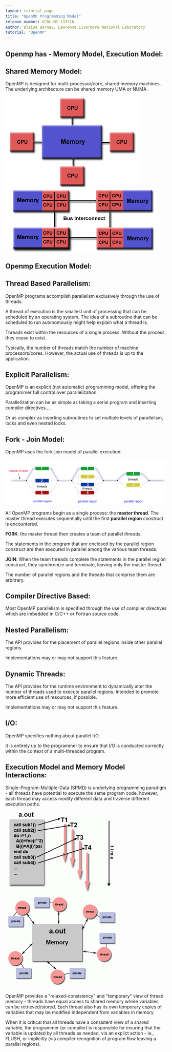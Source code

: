 ```yaml
---
layout: tutorial_page
title: "OpenMP Programming Model"
release_number: UCRL-MI-133316
author: Blaise Barney, Lawrence Livermore National Laboratory
tutorial: "OpenMP"
---
```

## Openmp has - Memory Model, Execution Model:
## Shared Memory Model:

OpenMP is designed for multi-processor/core, shared memory machines. The underlying architecture can be shared memory UMA or NUMA. 

![uma](images/uma.gif) ![numa](images/numa.gif)
## Openmp Execution  Model:
## Thread Based Parallelism:


OpenMP programs accomplish parallelism exclusively through the use of threads.

A thread of execution is the smallest unit of processing that can be scheduled by an operating system. The idea of a subroutine that can be scheduled to run autonomously might help explain what a thread is.

Threads exist within the resources of a single process. Without the process, they cease to exist.

Typically, the number of threads match the number of machine processors/cores. However, the actual use of threads is up to the application. 

## Explicit Parallelism:

OpenMP is an explicit (not automatic) programming model, offering the programmer full control over parallelization.

Parallelization can be as simple as taking a serial program and inserting compiler directives....

Or as complex as inserting subroutines to set multiple levels of parallelism, locks and even nested locks. 

## Fork - Join Model:

OpenMP uses the fork-join model of parallel execution: 

![fork-join](images/fork_join.gif)

All OpenMP programs begin as a single process: the **master thread**. The master thread executes sequentially until the first **parallel region** construct is encountered.

**FORK**: the master thread then creates a team of parallel *threads*.

The statements in the program that are enclosed by the parallel region construct are then executed in parallel among the various team threads.

**JOIN**: When the team threads complete the statements in the parallel region construct, they synchronize and terminate, leaving only the master thread.

The number of parallel regions and the threads that comprise them are arbitrary. 

## Compiler Directive Based:

Most OpenMP parallelism is specified through the use of compiler directives which are imbedded in C/C++ or Fortran source code. 

## Nested Parallelism:

The API provides for the placement of parallel regions inside other parallel regions.

Implementations may or may not support this feature. 

## Dynamic Threads:

The API provides for the runtime environment to dynamically alter the number of threads used to execute parallel regions. Intended to promote more efficient use of resources, if possible.

Implementations may or may not support this feature. 

## I/O:

OpenMP specifies nothing about parallel I/O.

It is entirely up to the programmer to ensure that I/O is conducted correctly within the context of a multi-threaded program. 

## Execution Model and Memory Model Interactions: 

Single-Program-Multiple-Data (SPMD) is underlying programming paradigm - all threads have potential to  execute the same program code, however, each thread may access modify different data and traverse different execution paths.

![fork-join](images/threadsModel2.gif )


OpenMP provides a "relaxed-consistency" and "temporary" view of thread memory - threads have equal access to shared memory where variables can be retrieved/stored. Each thread also has its own temporary copies of variables that may be modified independent from variables in memory.

When it is critical that all threads have a consistent view of a shared variable, the programmer (or compiler) is responsible for insuring that the variable is updated by all threads as needed, via an explict action - ie., FLUSH, or implicitly (via compiler recognition of program flow leaving a parallel regions).

